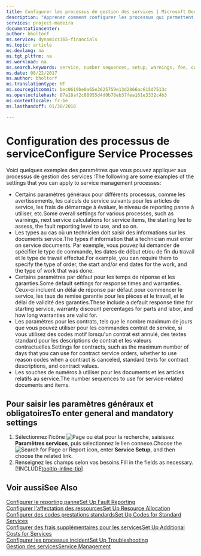 ```yaml
---
title: Configurer les processus de gestion des services | Microsoft Docs
description: "Apprenez comment configurer les processus qui permettent de vérifier que les clients sont satisfaits de votre service client."
services: project-madeira
documentationcenter: 
author: bholtorf
ms.service: dynamics365-financials
ms.topic: article
ms.devlang: na
ms.tgt_pltfrm: na
ms.workload: na
ms.search.keywords: service, number sequences, setup, warnings, fee, contracts, warranties
ms.date: 08/22/2017
ms.author: bholtorf
ms.translationtype: HT
ms.sourcegitcommit: bec0619be0a65e3625759e13d2866ac615d7513c
ms.openlocfilehash: 87a18af2c88955d4d0b78eb37fea161e3332c4b3
ms.contentlocale: fr-be
ms.lasthandoff: 01/30/2018

---
```

# <a name="configure-service-processes"></a><span data-ttu-id="2a55a-103">Configuration des processus de service</span><span class="sxs-lookup"><span data-stu-id="2a55a-103">Configure Service Processes</span></span>
<span data-ttu-id="2a55a-104">Voici quelques exemples des paramètres que vous pouvez appliquer aux processus de gestion des services :</span><span class="sxs-lookup"><span data-stu-id="2a55a-104">The following are some examples of the settings that you can apply to service management processes:</span></span>  
  
* <span data-ttu-id="2a55a-105">Certains paramètres généraux pour différents processus, comme les avertissements, les calculs de service suivants pour les articles de service, les frais de démarrage à évaluer, le niveau de reporting panne à utiliser, etc.</span><span class="sxs-lookup"><span data-stu-id="2a55a-105">Some overall settings for various processes, such as warnings, next service calculations for service items, the starting fee to assess, the fault reporting level to use, and so on.</span></span>  
* <span data-ttu-id="2a55a-106">Les types au cas où un technicien doit saisir des informations sur les documents service.</span><span class="sxs-lookup"><span data-stu-id="2a55a-106">The types if information that a technician must enter on service documents.</span></span> <span data-ttu-id="2a55a-107">Par exemple, vous pouvez lui demander de spécifier le type de commande, les dates de début et/ou de fin du travail et le type de travail effectué.</span><span class="sxs-lookup"><span data-stu-id="2a55a-107">For example, you can require them to specify the type of order, the start and/or end dates for the work, and the type of work that was done.</span></span>  
* <span data-ttu-id="2a55a-108">Certains paramètres par défaut pour les temps de réponse et les garanties.</span><span class="sxs-lookup"><span data-stu-id="2a55a-108">Some default settings for response times and warranties.</span></span> <span data-ttu-id="2a55a-109">Ceux-ci incluent un délai de réponse par défaut pour commencer le service, les taux de remise garantie pour les pièces et le travail, et le délai de validité des garanties.</span><span class="sxs-lookup"><span data-stu-id="2a55a-109">These include a default response time for starting service, warranty discount percentages for parts and labor, and how long warranties are valid for.</span></span>  
* <span data-ttu-id="2a55a-110">Les paramètres pour les contrats, tels que le nombre maximum de jours que vous pouvez utiliser pour les commandes contrat de service, si vous utilisez des codes motif lorsqu'un contrat est annulé, des textes standard pour les descriptions de contrat et les valeurs contractuelles.</span><span class="sxs-lookup"><span data-stu-id="2a55a-110">Settings for contracts, such as the maximum number of days that you can use for contract service orders, whether to use reason codes when a contract is canceled, standard texts for contract descriptions, and contract values.</span></span>  
* <span data-ttu-id="2a55a-111">Les souches de numéros à utiliser pour les documents et les articles relatifs au service.</span><span class="sxs-lookup"><span data-stu-id="2a55a-111">The number sequences to use for service-related documents and items.</span></span>  

## <a name="to-enter-general-and-mandatory-settings"></a><span data-ttu-id="2a55a-112">Pour saisir les paramètres généraux et obligatoires</span><span class="sxs-lookup"><span data-stu-id="2a55a-112">To enter general and mandatory settings</span></span>
1. <span data-ttu-id="2a55a-113">Sélectionnez l'icône ![Page ou état pour la recherche](media/ui-search/search_small.png "Page ou état pour la recherche"), saisissez **Paramètres services**, puis sélectionnez le lien connexe.</span><span class="sxs-lookup"><span data-stu-id="2a55a-113">Choose the ![Search for Page or Report](media/ui-search/search_small.png "Search for Page or Report icon") icon, enter **Service Setup**, and then choose the related link.</span></span>
2. <span data-ttu-id="2a55a-114">Renseignez les champs selon vos besoins.</span><span class="sxs-lookup"><span data-stu-id="2a55a-114">Fill in the fields as necessary.</span></span> [!INCLUDE[tooltip-inline-tip](includes/tooltip-inline-tip_md.md)]  

## <a name="see-also"></a><span data-ttu-id="2a55a-115">Voir aussi</span><span class="sxs-lookup"><span data-stu-id="2a55a-115">See Also</span></span>  
[<span data-ttu-id="2a55a-116">Configurer le reporting panne</span><span class="sxs-lookup"><span data-stu-id="2a55a-116">Set Up Fault Reporting</span></span>](service-how-setup-fault-reporting.md)  
[<span data-ttu-id="2a55a-117">Configurer l'affectation des ressources</span><span class="sxs-lookup"><span data-stu-id="2a55a-117">Set Up Resource Allocation</span></span>](service-how-setup-resource-allocation.md)  
[<span data-ttu-id="2a55a-118">Configurer des codes prestations standards</span><span class="sxs-lookup"><span data-stu-id="2a55a-118">Set Up Codes for Standard Services</span></span>](service-how-setup-service-coding.md)  
[<span data-ttu-id="2a55a-119">Configurer des frais supplémentaires pour les services</span><span class="sxs-lookup"><span data-stu-id="2a55a-119">Set Up Additional Costs for Services</span></span>](service-how-setup-service-costs-pricing.md)  
[<span data-ttu-id="2a55a-120">Configurer les processus incident</span><span class="sxs-lookup"><span data-stu-id="2a55a-120">Set Up Troubleshooting</span></span>](service-how-setup-troubleshooting.md)  
[<span data-ttu-id="2a55a-121">Gestion des services</span><span class="sxs-lookup"><span data-stu-id="2a55a-121">Service Management</span></span>](service-service.md)  

